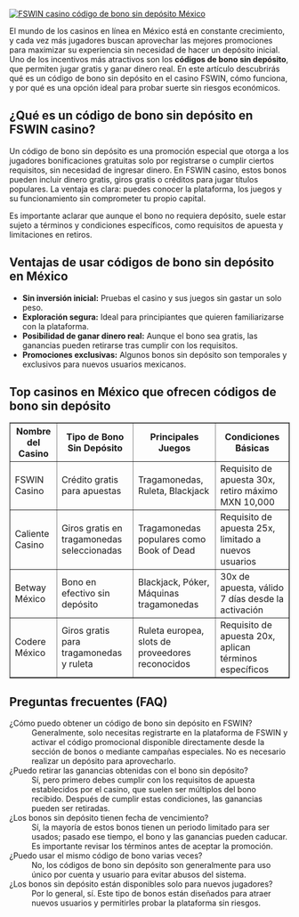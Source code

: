 [![FSWIN casino código de bono sin depósito México](https://123-caf.pages.dev/gitsignup.png)](https://vrmoo.ru/Bt82HjjY)

<p>El mundo de los casinos en línea en México está en constante crecimiento, y cada vez más jugadores buscan aprovechar las mejores promociones para maximizar su experiencia sin necesidad de hacer un depósito inicial. Uno de los incentivos más atractivos son los <strong>códigos de bono sin depósito</strong>, que permiten jugar gratis y ganar dinero real. En este artículo descubrirás qué es un código de bono sin depósito en el casino FSWIN, cómo funciona, y por qué es una opción ideal para probar suerte sin riesgos económicos.</p>  <h2>¿Qué es un código de bono sin depósito en FSWIN casino?</h2> <p>Un código de bono sin depósito es una promoción especial que otorga a los jugadores bonificaciones gratuitas solo por registrarse o cumplir ciertos requisitos, sin necesidad de ingresar dinero. En FSWIN casino, estos bonos pueden incluir dinero gratis, giros gratis o créditos para jugar títulos populares. La ventaja es clara: puedes conocer la plataforma, los juegos y su funcionamiento sin comprometer tu propio capital.</p> <p>Es importante aclarar que aunque el bono no requiera depósito, suele estar sujeto a términos y condiciones específicos, como requisitos de apuesta y limitaciones en retiros.</p>  <h2>Ventajas de usar códigos de bono sin depósito en México</h2> <ul>   <li><strong>Sin inversión inicial:</strong> Pruebas el casino y sus juegos sin gastar un solo peso.</li>   <li><strong>Exploración segura:</strong> Ideal para principiantes que quieren familiarizarse con la plataforma.</li>   <li><strong>Posibilidad de ganar dinero real:</strong> Aunque el bono sea gratis, las ganancias pueden retirarse tras cumplir con los requisitos.</li>   <li><strong>Promociones exclusivas:</strong> Algunos bonos sin depósito son temporales y exclusivos para nuevos usuarios mexicanos.</li> </ul>  <h2>Top casinos en México que ofrecen códigos de bono sin depósito</h2> <table border="1" cellpadding="6" cellspacing="0">   <thead>     <tr>       <th>Nombre del Casino</th>       <th>Tipo de Bono Sin Depósito</th>       <th>Principales Juegos</th>       <th>Condiciones Básicas</th>     </tr>   </thead>   <tbody>     <tr>       <td>FSWIN Casino</td>       <td>Crédito gratis para apuestas</td>       <td>Tragamonedas, Ruleta, Blackjack</td>       <td>Requisito de apuesta 30x, retiro máximo MXN 10,000</td>     </tr>     <tr>       <td>Caliente Casino</td>       <td>Giros gratis en tragamonedas seleccionadas</td>       <td>Tragamonedas populares como Book of Dead</td>       <td>Requisito de apuesta 25x, limitado a nuevos usuarios</td>     </tr>     <tr>       <td>Betway México</td>       <td>Bono en efectivo sin depósito</td>       <td>Blackjack, Póker, Máquinas tragamonedas</td>       <td>30x de apuesta, válido 7 días desde la activación</td>     </tr>     <tr>       <td>Codere México</td>       <td>Giros gratis para tragamonedas y ruleta</td>       <td>Ruleta europea, slots de proveedores reconocidos</td>       <td>Requisito de apuesta 20x, aplican términos específicos</td>     </tr>   </tbody> </table>  <h2>Preguntas frecuentes (FAQ)</h2> <dl>   <dt>¿Cómo puedo obtener un código de bono sin depósito en FSWIN?</dt>   <dd>Generalmente, solo necesitas registrarte en la plataforma de FSWIN y activar el código promocional disponible directamente desde la sección de bonos o mediante campañas especiales. No es necesario realizar un depósito para aprovecharlo.</dd>    <dt>¿Puedo retirar las ganancias obtenidas con el bono sin depósito?</dt>   <dd>Sí, pero primero debes cumplir con los requisitos de apuesta establecidos por el casino, que suelen ser múltiplos del bono recibido. Después de cumplir estas condiciones, las ganancias pueden ser retiradas.</dd>    <dt>¿Los bonos sin depósito tienen fecha de vencimiento?</dt>   <dd>Sí, la mayoría de estos bonos tienen un periodo limitado para ser usados; pasado ese tiempo, el bono y las ganancias pueden caducar. Es importante revisar los términos antes de aceptar la promoción.</dd>    <dt>¿Puedo usar el mismo código de bono varias veces?</dt>   <dd>No, los códigos de bono sin depósito son generalmente para uso único por cuenta y usuario para evitar abusos del sistema.</dd>    <dt>¿Los bonos sin depósito están disponibles solo para nuevos jugadores?</dt>   <dd>Por lo general, sí. Este tipo de bonos están diseñados para atraer nuevos usuarios y permitirles probar la plataforma sin riesgos.</dd> </dl>